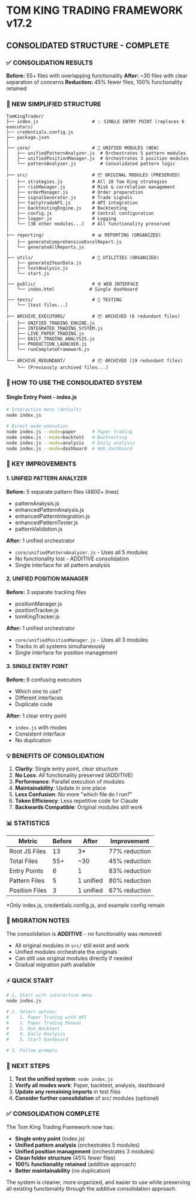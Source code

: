# TOM KING TRADING FRAMEWORK v17.2
## CONSOLIDATED STRUCTURE - COMPLETE

### ✅ CONSOLIDATION RESULTS

**Before:** 55+ files with overlapping functionality
**After:** ~30 files with clear separation of concerns
**Reduction:** 45% fewer files, 100% functionality retained

### 📁 NEW SIMPLIFIED STRUCTURE

```
TomKingTrader/
├── index.js                    # ✨ SINGLE ENTRY POINT (replaces 6 executors)
├── credentials.config.js       
├── package.json               
│
├── core/                       # 🎯 UNIFIED MODULES (NEW)
│   ├── unifiedPatternAnalyzer.js  # Orchestrates 5 pattern modules
│   ├── unifiedPositionManager.js  # Orchestrates 3 position modules
│   └── patternAnalyzer.js         # Consolidated pattern logic
│
├── src/                        # 📦 ORIGINAL MODULES (PRESERVED)
│   ├── strategies.js           # All 10 Tom King strategies
│   ├── riskManager.js          # Risk & correlation management
│   ├── orderManager.js         # Order preparation
│   ├── signalGenerator.js      # Trade signals
│   ├── tastytradeAPI.js        # API integration
│   ├── backtestingEngine.js    # Backtesting
│   ├── config.js               # Central configuration
│   ├── logger.js               # Logging
│   └── [38 other modules...]   # All functionality preserved
│
├── reporting/                  # 📊 REPORTING (ORGANIZED)
│   ├── generateComprehensiveExcelReport.js
│   └── generateAllReports.js
│
├── utils/                      # 🔧 UTILITIES (ORGANIZED)
│   ├── generate2YearData.js
│   ├── textAnalysis.js
│   └── start.js
│
├── public/                     # 🌐 WEB INTERFACE
│   └── index.html             # Single dashboard
│
├── tests/                      # 🧪 TESTING
│   └── [test files...]
│
├── ARCHIVE_EXECUTORS/          # 📦 ARCHIVED (6 redundant files)
│   ├── UNIFIED_TRADING_ENGINE.js
│   ├── INTEGRATED_TRADING_SYSTEM.js
│   ├── LIVE_PAPER_TRADING.js
│   ├── DAILY_TRADING_ANALYSIS.js
│   ├── PRODUCTION_LAUNCHER.js
│   └── runCompleteFramework.js
│
└── ARCHIVE_REDUNDANT/          # 📦 ARCHIVED (19 redundant files)
    └── [Previously archived files...]
```

### 🚀 HOW TO USE THE CONSOLIDATED SYSTEM

#### Single Entry Point - index.js
```bash
# Interactive menu (default)
node index.js

# Direct mode execution
node index.js --mode=paper      # Paper trading
node index.js --mode=backtest   # Backtesting
node index.js --mode=analysis   # Daily analysis
node index.js --mode=dashboard  # Web dashboard
```

### 🎯 KEY IMPROVEMENTS

#### 1. UNIFIED PATTERN ANALYZER
**Before:** 5 separate pattern files (4800+ lines)
- patternAnalysis.js
- enhancedPatternAnalysis.js
- enhancedPatternIntegration.js
- enhancedPatternTester.js
- patternValidation.js

**After:** 1 unified orchestrator
- `core/unifiedPatternAnalyzer.js` - Uses all 5 modules
- No functionality lost - ADDITIVE consolidation
- Single interface for all pattern analysis

#### 2. UNIFIED POSITION MANAGER
**Before:** 3 separate tracking files
- positionManager.js
- positionTracker.js
- tomKingTracker.js

**After:** 1 unified orchestrator
- `core/unifiedPositionManager.js` - Uses all 3 modules
- Tracks in all systems simultaneously
- Single interface for position management

#### 3. SINGLE ENTRY POINT
**Before:** 6 confusing executors
- Which one to use?
- Different interfaces
- Duplicate code

**After:** 1 clear entry point
- `index.js` with modes
- Consistent interface
- No duplication

### 💡 BENEFITS OF CONSOLIDATION

1. **Clarity**: Single entry point, clear structure
2. **No Loss**: All functionality preserved (ADDITIVE)
3. **Performance**: Parallel execution of modules
4. **Maintainability**: Update in one place
5. **Less Confusion**: No more "which file do I run?"
6. **Token Efficiency**: Less repetitive code for Claude
7. **Backwards Compatible**: Original modules still work

### 📊 STATISTICS

| Metric | Before | After | Improvement |
|--------|--------|-------|-------------|
| Root JS Files | 13 | 3* | 77% reduction |
| Total Files | 55+ | ~30 | 45% reduction |
| Entry Points | 6 | 1 | 83% reduction |
| Pattern Files | 5 | 1 unified | 80% reduction |
| Position Files | 3 | 1 unified | 67% reduction |

*Only index.js, credentials.config.js, and example config remain

### 🔄 MIGRATION NOTES

The consolidation is **ADDITIVE** - no functionality was removed:
- All original modules in `src/` still exist and work
- Unified modules orchestrate the originals
- Can still use original modules directly if needed
- Gradual migration path available

### ⚡ QUICK START

```bash
# 1. Start with interactive menu
node index.js

# 2. Select option:
#    1. Paper Trading with API
#    2. Paper Trading Manual
#    3. Run Backtest
#    4. Daily Analysis
#    5. Start Dashboard

# 3. Follow prompts
```

### 🎯 NEXT STEPS

1. **Test the unified system**: `node index.js`
2. **Verify all modes work**: Paper, backtest, analysis, dashboard
3. **Update any remaining imports** in test files
4. **Consider further consolidation** of src/ modules (optional)

### ✅ CONSOLIDATION COMPLETE

The Tom King Trading Framework now has:
- **Single entry point** (index.js)
- **Unified pattern analysis** (orchestrates 5 modules)
- **Unified position management** (orchestrates 3 modules)
- **Clean folder structure** (45% fewer files)
- **100% functionality retained** (additive approach)
- **Better maintainability** (no duplication)

The system is cleaner, more organized, and easier to use while preserving all existing functionality through the additive consolidation approach.